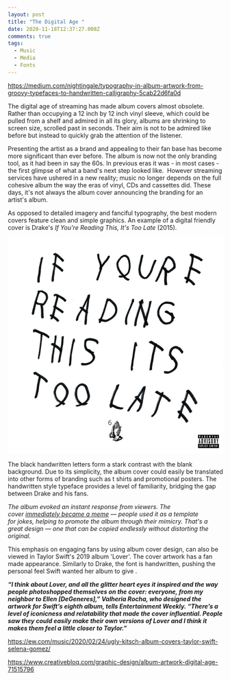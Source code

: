```yaml
---
layout: post
title: "The Digital Age "
date: 2020-11-18T12:37:27.008Z
comments: true
tags:
  - Music
  - Media
  - Fonts
---
```

https://medium.com/nightingale/typography-in-album-artwork-from-groovy-typefaces-to-handwritten-calligraphy-5cab22d6fa0d 

The digital age of streaming has made album covers almost obsolete. Rather than occupying a 12 inch by 12 inch vinyl sleeve, which could be pulled from a shelf and admired in all its glory, albums are shrinking to screen size, scrolled past in seconds. Their aim is not to be admired like before but instead to quickly grab the attention of the listener.

Presenting the artist as a brand and appealing to their fan base has become more significant than ever before. The album is now not the only branding tool, as it had been in say the 60s. In previous eras it was - in most cases - the first glimpse of what a band's next step looked like.  However streaming services have ushered in a new reality; music no longer depends on the full cohesive album the way the eras of vinyl, CDs and cassettes did. These days, it's not always the album cover announcing the branding for an artist's album.

As opposed to detailed imagery and fanciful typography, the best modern covers feature clean and simple graphics. An example of a digital friendly cover is Drake's *If You're Reading This, It's Too Late* (2015). 

![If You're Reading This It's Too Late (2015)](../uploads/drake.jpg "If You're Reading This It's Too Late (2015)")

The black handwritten letters form a stark contrast with the blank background. Due to its simplicity, the album cover could easily be translated into other forms of branding such as t shirts and promotional posters. The handwritten style typeface provides a level of familiarity, bridging the gap between Drake and his fans. 



*The album evoked an instant response from viewers. The cover [immediately became a meme](http://fusion.net/list/50583/15-of-the-best-drake-if-youre-reading-this-album-cover-parodies/) — people used it as a template for jokes, helping to promote the album through their mimicry. That's a great design — one that can be copied endlessly without distorting the original.*

This emphasis on engaging fans by using album cover design, can also be viewed in Taylor Swift's 2019 album 'Lover'. The cover artwork has a fan made appearance. Similarly to Drake, the font is handwritten, pushing the personal feel Swift wanted her album to give . 

***“I think about Lover, and all the glitter heart eyes it inspired and the way people photoshopped themselves on the cover: everyone, from my neighbor to Ellen \[DeGeneres],” Valheria Rocha, who designed the artwork for Swift’s eighth album, tells Entertainment Weekly. “There’s a level of iconicness and relatability that made the cover influential. People saw they could easily make their own versions of Lover and I think it makes them feel a little closer to Taylor.”***



https://ew.com/music/2020/02/24/ugly-kitsch-album-covers-taylor-swift-selena-gomez/



https://www.creativebloq.com/graphic-design/album-artwork-digital-age-71515796